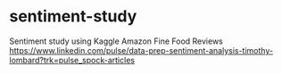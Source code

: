 # sentiment-study
Sentiment study using Kaggle Amazon Fine Food Reviews
https://www.linkedin.com/pulse/data-prep-sentiment-analysis-timothy-lombard?trk=pulse_spock-articles

